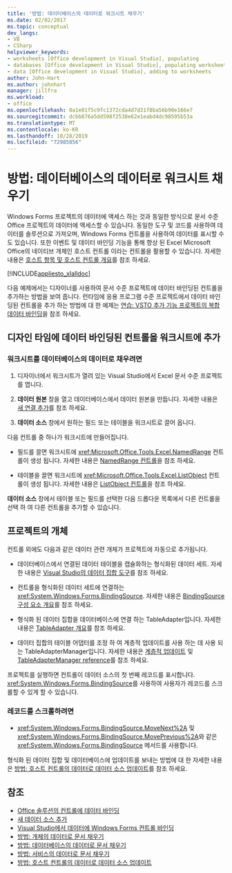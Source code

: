 ```yaml
---
title: '방법: 데이터베이스의 데이터로 워크시트 채우기'
ms.date: 02/02/2017
ms.topic: conceptual
dev_langs:
- VB
- CSharp
helpviewer_keywords:
- worksheets [Office development in Visual Studio], populating
- databases [Office development in Visual Studio], populating worksheets
- data [Office development in Visual Studio], adding to worksheets
author: John-Hart
ms.author: johnhart
manager: jillfra
ms.workload:
- office
ms.openlocfilehash: 0a1e01f5c9fc1372cda4d7d31f8ba56b90e166e7
ms.sourcegitcommit: dcbb876a5dd598f2538e62e1eabd4dc98595b53a
ms.translationtype: MT
ms.contentlocale: ko-KR
ms.lasthandoff: 10/28/2019
ms.locfileid: "72985856"
---
```

# <a name="how-to-populate-worksheets-with-data-from-a-database"></a>방법: 데이터베이스의 데이터로 워크시트 채우기

Windows Forms 프로젝트의 데이터에 액세스 하는 것과 동일한 방식으로 문서 수준 Office 프로젝트의 데이터에 액세스할 수 있습니다. 동일한 도구 및 코드를 사용하여 데이터를 솔루션으로 가져오며, Windows Forms 컨트롤을 사용하여 데이터를 표시할 수도 있습니다. 또한 이벤트 및 데이터 바인딩 기능을 통해 향상 된 Excel Microsoft Office의 네이티브 개체인 호스트 컨트롤 이라는 컨트롤을 활용할 수 있습니다. 자세한 내용은 [호스트 항목 및 호스트 컨트롤 개요](../vsto/host-items-and-host-controls-overview.md)를 참조 하세요.

[!INCLUDE[appliesto_xlalldoc](../vsto/includes/appliesto-xlalldoc-md.md)]

다음 예제에서는 디자이너를 사용하여 문서 수준 프로젝트에 데이터 바인딩된 컨트롤을 추가하는 방법을 보여 줍니다. 런타임에 응용 프로그램 수준 프로젝트에서 데이터 바인딩된 컨트롤을 추가 하는 방법에 대 한 예제는 [연습: VSTO 추가 기능 프로젝트의 복합 데이터 바인딩](../vsto/walkthrough-complex-data-binding-in-vsto-add-in-project.md)을 참조 하세요.

## <a name="add-a-data-bound-control-to-a-worksheet-at-design-time"></a>디자인 타임에 데이터 바인딩된 컨트롤을 워크시트에 추가

### <a name="to-populate-a-worksheet-with-data-from-a-database"></a>워크시트를 데이터베이스의 데이터로 채우려면

1. 디자이너에서 워크시트가 열려 있는 Visual Studio에서 Excel 문서 수준 프로젝트를 엽니다.

2. **데이터 원본** 창을 열고 데이터베이스에서 데이터 원본을 만듭니다. 자세한 내용은 [새 연결 추가](../data-tools/add-new-connections.md)를 참조 하세요.

3. **데이터 소스** 창에서 원하는 필드 또는 테이블을 워크시트로 끌어 옵니다.

다음 컨트롤 중 하나가 워크시트에 만들어집니다.

- 필드를 끌면 워크시트에 <xref:Microsoft.Office.Tools.Excel.NamedRange> 컨트롤이 생성 됩니다. 자세한 내용은 [NamedRange 컨트롤](../vsto/namedrange-control.md)을 참조 하세요.

- 테이블을 끌면 워크시트에 <xref:Microsoft.Office.Tools.Excel.ListObject> 컨트롤이 생성 됩니다. 자세한 내용은 [ListObject 컨트롤](../vsto/listobject-control.md)을 참조 하세요.

**데이터 소스** 창에서 테이블 또는 필드를 선택한 다음 드롭다운 목록에서 다른 컨트롤을 선택 하 여 다른 컨트롤을 추가할 수 있습니다.

## <a name="objects-in-the-project"></a>프로젝트의 개체

컨트롤 외에도 다음과 같은 데이터 관련 개체가 프로젝트에 자동으로 추가됩니다.

- 데이터베이스에서 연결된 데이터 테이블을 캡슐화하는 형식화된 데이터 세트. 자세한 내용은 [Visual Studio의 데이터 집합 도구](../data-tools/dataset-tools-in-visual-studio.md)를 참조 하세요.

- 컨트롤을 형식화된 데이터 세트에 연결하는 <xref:System.Windows.Forms.BindingSource>. 자세한 내용은 [BindingSource 구성 요소 개요](/dotnet/framework/winforms/controls/bindingsource-component-overview)를 참조 하세요.

- 형식화 된 데이터 집합을 데이터베이스에 연결 하는 TableAdapter입니다. 자세한 내용은 [TableAdapter 개요](../data-tools/fill-datasets-by-using-tableadapters.md#tableadapter-overview)를 참조 하세요.

- 데이터 집합의 테이블 어댑터를 조정 하 여 계층적 업데이트를 사용 하는 데 사용 되는 TableAdapterManager입니다. 자세한 내용은 [계층적 업데이트](../data-tools/hierarchical-update.md) 및 [TableAdapterManager reference](../data-tools/fill-datasets-by-using-tableadapters.md#tableadaptermanager-reference)를 참조 하세요.

프로젝트를 실행하면 컨트롤이 데이터 소스의 첫 번째 레코드를 표시합니다. <xref:System.Windows.Forms.BindingSource>를 사용하여 사용자가 레코드를 스크롤할 수 있게 할 수 있습니다.

### <a name="to-scroll-through-the-records"></a>레코드를 스크롤하려면

- <xref:System.Windows.Forms.BindingSource.MoveNext%2A> 및 <xref:System.Windows.Forms.BindingSource.MovePrevious%2A>와 같은 <xref:System.Windows.Forms.BindingSource> 메서드를 사용합니다.

형식화 된 데이터 집합 및 데이터베이스에 업데이트를 보내는 방법에 대 한 자세한 내용은 [방법: 호스트 컨트롤의 데이터로 데이터 소스 업데이트](../vsto/how-to-update-a-data-source-with-data-from-a-host-control.md)를 참조 하세요.

## <a name="see-also"></a>참조

- [Office 솔루션의 컨트롤에 데이터 바인딩](../vsto/binding-data-to-controls-in-office-solutions.md)
- [새 데이터 소스 추가](../data-tools/add-new-data-sources.md)
- [Visual Studio에서 데이터에 Windows Forms 컨트롤 바인딩](../data-tools/bind-windows-forms-controls-to-data-in-visual-studio.md)
- [방법: 개체의 데이터로 문서 채우기](../vsto/how-to-populate-documents-with-data-from-objects.md)
- [방법: 데이터베이스의 데이터로 문서 채우기](../vsto/how-to-populate-documents-with-data-from-a-database.md)
- [방법: 서비스의 데이터로 문서 채우기](../vsto/how-to-populate-documents-with-data-from-services.md)
- [방법: 호스트 컨트롤의 데이터로 데이터 소스 업데이트](../vsto/how-to-update-a-data-source-with-data-from-a-host-control.md)